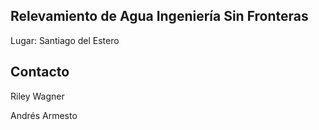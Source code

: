 
## Relevamiento de Agua Ingeniería Sin Fronteras

Lugar: Santiago del Estero


## Contacto

Riley Wagner

Andrés Armesto
